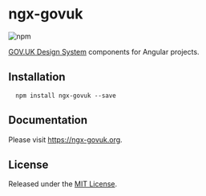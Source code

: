 # ngx-govuk

![npm](https://img.shields.io/npm/v/ngx-govuk?&logo=npm)

[GOV.UK Design System](https://design-system.service.gov.uk) components for Angular projects.

## Installation

```shell
  npm install ngx-govuk --save
```

## Documentation

Please visit https://ngx-govuk.org.

## License

Released under the [MIT License](./LICENSE).
